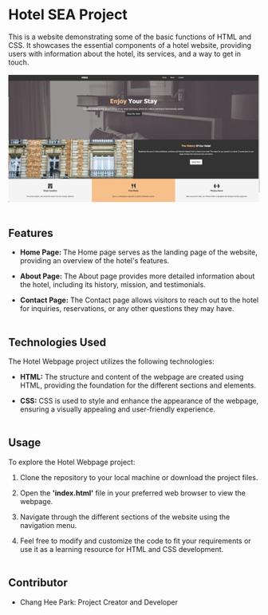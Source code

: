 # Hotel SEA Project
This is a website demonstrating some of the basic functions of HTML and CSS. It showcases the essential components of a hotel website, providing users with information about the hotel, its services, and a way to get in touch.
<br>
<br>
![Screenshot](/Screenshot%202023-06-22%20at%205.24.26%20PM.png)
<br>
<br>
## Features
- **Home Page:** The Home page serves as the landing page of the website, providing an overview of the hotel's features.

- **About Page:** The About page provides more detailed information about the hotel, including its history, mission, and testimonials.

- **Contact Page:** The Contact page allows visitors to reach out to the hotel for inquiries, reservations, or any other questions they may have. 
<br></br>
## Technologies Used 
The Hotel Webpage project utilizes the following technologies:

- **HTML:** The structure and content of the webpage are created using HTML, providing the foundation for the different sections and elements.

- **CSS:** CSS is used to style and enhance the appearance of the webpage, ensuring a visually appealing and user-friendly experience.
<br></br>
## Usage 
To explore the Hotel Webpage project:

1. Clone the repository to your local machine or download the project files.

2. Open the **'index.html'** file in your preferred web browser to view the webpage.

3. Navigate through the different sections of the website using the navigation menu.

4. Feel free to modify and customize the code to fit your requirements or use it as a learning resource for HTML and CSS development.
<br></br>
## Contributor 
- Chang Hee Park: Project Creator and Developer